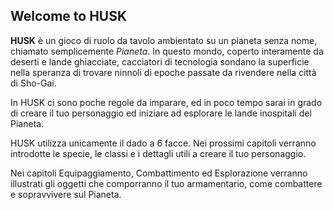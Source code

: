 ## Welcome to HUSK

**HUSK** è un gioco di ruolo da tavolo ambientato su un pianeta senza nome, chiamato semplicemente *Pianeta*. In questo mondo, coperto interamente da deserti e lande ghiacciate, cacciatori di tecnologia sondano la superficie nella speranza di trovare ninnoli di epoche passate da rivendere nella città di Sho-Gai.

In HUSK ci sono poche regole da imparare, ed in poco tempo sarai in grado di creare il tuo personaggio ed iniziare ad esplorare le lande inospitali del Pianeta.

HUSK utilizza unicamente il dado a 6 facce. Nei prossimi capitoli verranno introdotte le specie, le classi e i dettagli utili a creare il tuo personaggio.

Nei capitoli Equipaggiamento, Combattimento ed Esplorazione verranno illustrati gli oggetti che comporranno il tuo armamentario, come combattere e sopravvivere sul Pianeta.

